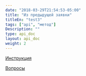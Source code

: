 ```yaml
---
date: "2018-03-29T21:54:53-05:00"
title: "Из предыдущей заявки"
titleEn: "test3"
tags: ["api", "метод"]
Description: ""
type: api_doc
layout: api_doc
weight: 2
---
```


[Инструкция](/registration/instruction/)

[Вопросы](/registration/questions/=)